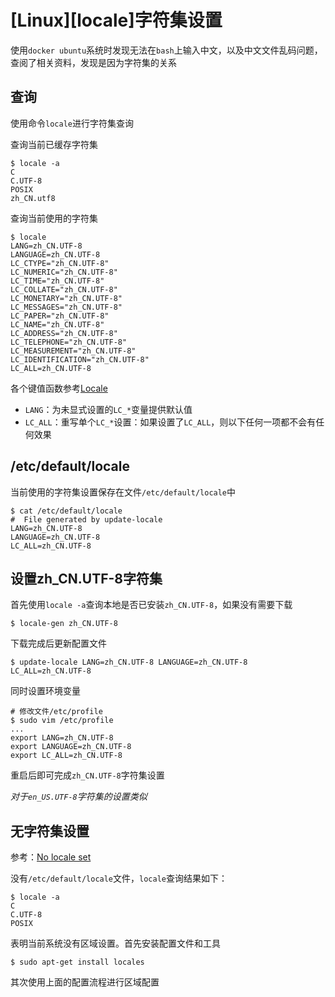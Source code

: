 
# [Linux][locale]字符集设置

使用`docker ubuntu`系统时发现无法在`bash`上输入中文，以及中文文件乱码问题，查阅了相关资料，发现是因为字符集的关系

## 查询

使用命令`locale`进行字符集查询

查询当前已缓存字符集

```
$ locale -a
C
C.UTF-8
POSIX
zh_CN.utf8
```

查询当前使用的字符集

```
$ locale
LANG=zh_CN.UTF-8
LANGUAGE=zh_CN.UTF-8
LC_CTYPE="zh_CN.UTF-8"
LC_NUMERIC="zh_CN.UTF-8"
LC_TIME="zh_CN.UTF-8"
LC_COLLATE="zh_CN.UTF-8"
LC_MONETARY="zh_CN.UTF-8"
LC_MESSAGES="zh_CN.UTF-8"
LC_PAPER="zh_CN.UTF-8"
LC_NAME="zh_CN.UTF-8"
LC_ADDRESS="zh_CN.UTF-8"
LC_TELEPHONE="zh_CN.UTF-8"
LC_MEASUREMENT="zh_CN.UTF-8"
LC_IDENTIFICATION="zh_CN.UTF-8"
LC_ALL=zh_CN.UTF-8
```

各个键值函数参考[Locale](https://help.ubuntu.com/community/Locale)

* `LANG`：为未显式设置的`LC_*`变量提供默认值
* `LC_ALL`：重写单个`LC_*`设置：如果设置了`LC_ALL`，则以下任何一项都不会有任何效果

## /etc/default/locale

当前使用的字符集设置保存在文件`/etc/default/locale`中

```
$ cat /etc/default/locale 
#  File generated by update-locale
LANG=zh_CN.UTF-8
LANGUAGE=zh_CN.UTF-8
LC_ALL=zh_CN.UTF-8
```

## 设置zh_CN.UTF-8字符集

首先使用`locale -a`查询本地是否已安装`zh_CN.UTF-8`，如果没有需要下载

```
$ locale-gen zh_CN.UTF-8
```

下载完成后更新配置文件

```
$ update-locale LANG=zh_CN.UTF-8 LANGUAGE=zh_CN.UTF-8 LC_ALL=zh_CN.UTF-8
```

同时设置环境变量

```
# 修改文件/etc/profile
$ sudo vim /etc/profile
...
export LANG=zh_CN.UTF-8
export LANGUAGE=zh_CN.UTF-8
export LC_ALL=zh_CN.UTF-8
```

重启后即可完成`zh_CN.UTF-8`字符集设置

*对于`en_US.UTF-8`字符集的设置类似*

## 无字符集设置

参考：[No locale set](https://www.thomas-krenn.com/en/wiki/Configure_Locales_in_Ubuntu)

没有`/etc/default/locale`文件，`locale`查询结果如下：

```
$ locale -a
C
C.UTF-8
POSIX
```

表明当前系统没有区域设置。首先安装配置文件和工具

```
$ sudo apt-get install locales
```

其次使用上面的配置流程进行区域配置